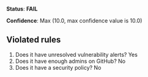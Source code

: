 **Status**: **FAIL**

**Confidence**: Max (10.0, max confidence value is 10.0)

## Violated rules

1.  Does it have unresolved vulnerability alerts? Yes
1.  Does it have enough admins on GitHub? No
1.  Does it have a security policy? No

